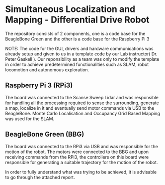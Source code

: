 # Simultaneous Localization and Mapping - Differential Drive Robot
The repository consists of 2 components, one is a code base for the BeagleBone Green and the other is a code base for the Raspberry Pi 3

NOTE: The code for the GUI, drivers and hardware communications was already setup and given to us in a template code by our Lab instructor( Dr. Peter Gaskell ). Our reponsibility as a team was only to modify the template in order to achieve predetermined functionalities such as SLAM, robot locomotion and autonomous exploration.

## Raspberry Pi 3 (RPi3)
The board was connected to the Scanse Sweep Lidar and was responsible for handling all the processing required to sense the surrounding, generate a map, localize in it and eventually send motor commands via USB to the BeagleBone.
Monte Carlo Localisation and Occupancy Grid Based Mapping was used for the SLAM.

## BeagleBone Green (BBG)
The board was connected to the RPi3 via USB and was responsible for the motion of the robot. The motors were connected to the BBG and upon receiving commands from the RPi3, the controllers on this board were responsible for generating a suitable trajectory for the motion of the robot.

In order to fully understand what was trying to be achieved, it is advisable to go through the attached report.
